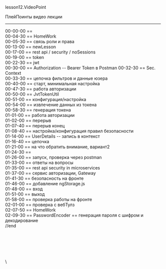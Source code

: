 ﻿
lesson12.VideoPoint  

ПлейПоинты видео лекции  

---
00-00-00 ==   
00-04-30 == HomeWork  
00-05-30 == связь роли и права  
00-13-00 == newLesson  
00-17-00 == rest api / security / noSessions   
00-19-00 == token     
00-22-30 == jwt    
00-30-00 == Authorization -- Bearer Token в Postman
00-32-30 == Sec. Context    
00-33-30 == цепочка фильтров и данные юзера    
00-40-00 == старт, минимальная настройка    
00-47-30 == работа авторизации    
00-50-00 == JvtTokenUtil    
00-51-00 == конфигурация/настройка    
00-54-00 == извлечение данных из токена    
00-58-30 == генерация токена    
01-01-00 == работа авторизации    
01-02-00 == перерыв    
01-07-40 == перерыв конец   
01-08-40 == настройка/конфигурация правил безопасности   
01-14-00 == UserDetails -- запись в контекст   
01-16-40 == цепочка    
01-21-00 == на что обратить внимание, вариант2    
01-24-30 ==     
01-26-00 == запуск, проверка через postman    
01-33-00 == ответы на вопросы    
01-35-00 == rest api security in microservices   
01-37-00 == сервис авторизации, Gateway   
01-41-30 == безопасность на фронте   
01-46-00 == добавление ngStorage.js   
01-48-00 == вход  
01-51-00 == выход  
01-58-00 == проверка работы на фронте  
02-01-00 == проверка с вебТулз  
02-07-50 == HomeWork  
02-09-30 == PasswordEncoder == генерация пароля с шифром и декодирование  
//end  

















\
\
\
\
\
\
